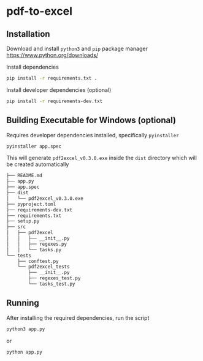 # pdf-to-excel

## Installation

Download and install `python3` and `pip` package manager
https://www.python.org/downloads/

Install dependencies
```bash
pip install -r requirements.txt .
```

Install developer dependencies (optional)
```bash
pip install -r requirements-dev.txt
```

## Building Executable for Windows (optional)
Requires developer dependencies installed, specifically `pyinstaller`

```bash
pyinstaller app.spec
```

This will generate `pdf2excel_v0.3.0.exe` inside the `dist` directory which will be created automatically
```bash
├── README.md
├── app.py
├── app.spec
├── dist
│   └── pdf2excel_v0.3.0.exe
├── pyproject.toml
├── requirements-dev.txt
├── requirements.txt
├── setup.py
├── src
│   ├── pdf2excel
│   │   ├── __init__.py
│   │   ├── regexes.py
│   │   └── tasks.py
└── tests
    ├── conftest.py
    └── pdf2excel_tests
        ├── __init__.py
        ├── regexes_test.py
        └── tasks_test.py
```

## Running
After installing the required dependencies, run the script
```bash
python3 app.py
```
or
```bash
python app.py
```